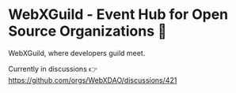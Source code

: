 # WebXGuild - Event Hub for Open Source Organizations 💝

WebXGuild, where developers guild meet.

Currently in discussions 👉 https://github.com/orgs/WebXDAO/discussions/421
